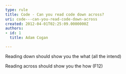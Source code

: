 ```yaml
---
type: rule
title: Code - Can you read code down across?
uri: code---can-you-read-code-down-across
created: 2012-04-01T02:25:09.0000000Z
authors:
- id: 1
  title: Adam Cogan

---
```


 




Reading down should show you the what (all the intend)

Reading across should show you the how (F12)​




 
